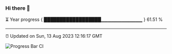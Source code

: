 ### Hi there 👋

⏳ Year progress { ██████████████████▁▁▁▁▁▁▁▁▁▁▁▁ } 61.51 %

---

⏰ Updated on Sun, 13 Aug 2023 12:16:17 GMT

![Progress Bar CI](https://github.com/liununu/liununu/workflows/Progress%20Bar%20CI/badge.svg)
